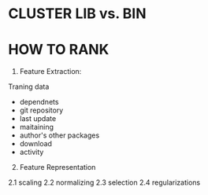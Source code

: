 # CLUSTER LIB vs. BIN





# HOW TO RANK

1. Feature Extraction:

Traning data

* dependnets
* git repository
* last update
* maitaining
* author's other packages
* download
* activity



2. Feature Representation


2.1 scaling
2.2 normalizing
2.3 selection
2.4 regularizations


